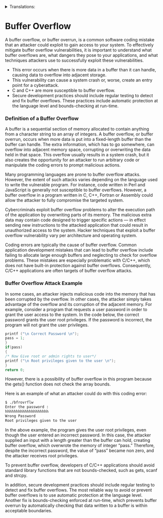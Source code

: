 
<details>
<summary>Translations:</summary>

- [Persian/فارسی](translations/README-pe.md)
</details>


# Buffer Overflow

A buffer overflow, or buffer overrun, is a common software coding mistake that an attacker could exploit to gain access to your system. To effectively mitigate buffer overflow vulnerabilities, it is important to understand what buffer overflows are, what dangers they pose to your applications, and what techniques attackers use to successfully exploit these vulnerabilities.

- This error occurs when there is more data in a buffer than it can handle, causing data to overflow into adjacent storage.
- This vulnerability can cause a system crash or, worse, create an entry point for a cyberattack.
- C and C++ are more susceptible to buffer overflow.
- Secure development practices should include regular testing to detect and fix buffer overflows. These practices include automatic protection at the language level and bounds-checking at run-time.

### Definition of a Buffer Overflow

A buffer is a sequential section of memory allocated to contain anything from a character string to an array of integers. A buffer overflow, or buffer overrun, occurs when more data is put into a fixed-length buffer than the buffer can handle. The extra information, which has to go somewhere, can overflow into adjacent memory space, corrupting or overwriting the data held in that space. This overflow usually results in a system crash, but it also creates the opportunity for an attacker to run arbitrary code or manipulate the coding errors to prompt malicious actions.

Many programming languages are prone to buffer overflow attacks. However, the extent of such attacks varies depending on the language used to write the vulnerable program. For instance, code written in Perl and JavaScript is generally not susceptible to buffer overflows. However, a buffer overflow in a program written in C, C++, Fortran or Assembly could allow the attacker to fully compromise the targeted system.

Cybercriminals exploit buffer overflow problems to alter the execution path of the application by overwriting parts of its memory. The malicious extra data may contain code designed to trigger specific actions — in effect sending new instructions to the attacked application that could result in unauthorized access to the system. Hacker techniques that exploit a buffer overflow vulnerability vary per architecture and operating system.

Coding errors are typically the cause of buffer overflow. Common application development mistakes that can lead to buffer overflow include failing to allocate large enough buffers and neglecting to check for overflow problems. These mistakes are especially problematic with C/C++, which does not have built-in protection against buffer overflows. Consequently, C/C++ applications are often targets of buffer overflow attacks.

### Buffer Overflow Attack Example

In some cases, an attacker injects malicious code into the memory that has been corrupted by the overflow. In other cases, the attacker simply takes advantage of the overflow and its corruption of the adjacent memory. For example, consider a program that requests a user password in order to grant the user access to the system. In the code below, the correct password grants the user root privileges. If the password is incorrect, the program will not grant the user privileges.

```c
printf ("\n Correct Password \n");
pass = 1;
}
if(pass)
{
/* Now Give root or admin rights to user*/
printf ("\n Root privileges given to the user \n");
}
return 0;
```
However, there is a possibility of buffer overflow in this program because the gets() function does not check the array bounds.

Here is an example of what an attacker could do with this coding error:

```bash
$ ./bfrovrflw
Enter the password :
hhhhhhhhhhhhhhhhhhhh
Wrong Password
Root privileges given to the user
```
In the above example, the program gives the user root privileges, even though the user entered an incorrect password. In this case, the attacker supplied an input with a length greater than the buffer can hold, creating buffer overflow, which overwrote the memory of integer “pass.” Therefore, despite the incorrect password, the value of “pass” became non zero, and the attacker receives root privileges.

To prevent buffer overflow, developers of C/C++ applications should avoid standard library functions that are not bounds-checked, such as gets, scanf and strcpy.

In addition, secure development practices should include regular testing to detect and fix buffer overflows. The most reliable way to avoid or prevent buffer overflows is to use automatic protection at the language level. Another fix is bounds-checking enforced at run-time, which prevents buffer overrun by automatically checking that data written to a buffer is within acceptable boundaries.
